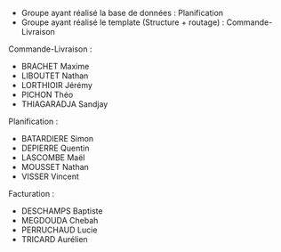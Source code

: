 
- Groupe ayant réalisé la base de données : Planification
- Groupe ayant réalisé le template (Structure + routage) : Commande-Livraison


Commande-Livraison :
   - BRACHET Maxime
   - LIBOUTET Nathan 
   - LORTHIOIR Jérémy
   - PICHON Théo
   - THIAGARADJA Sandjay
      
Planification : 
   - BATARDIERE Simon
   - DEPIERRE Quentin
   - LASCOMBE Maël
   - MOUSSET Nathan 
   - VISSER Vincent
   
Facturation :
  - DESCHAMPS Baptiste 
  - MEGDOUDA Chebah
  - PERRUCHAUD Lucie 
  - TRICARD Aurélien
